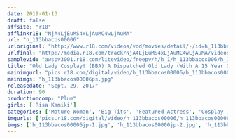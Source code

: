 ```yaml
---
date: 2019-01-13
draft: false
affsite: "r18"
afflinkr18: "NjA4LjEuMS4xLjAuMC4wLjAuMA"
url: "h_113bbacos00006"
urloriginal: "http://www.r18.com/videos/vod/movies/detail/-/id=h_113bbacos00006"
urlfinal: "http://media.r18.com/track/NjA4LjEuMS4xLjAuMC4wLjAuMA/videos/vod/movies/detail/-/id=h_113bbacos00006"
samplevid: "awspv3001.r18.com/litevideo/freepv/h/h_1/h_113bbacos006/h_113bbacos006_dmb_w.mp4"
title: "Old Lady Cosplay! (BBA) A Dispatched Old Lady (With A 15 Year Old High School Age Son) We Had This Old Mama Cosplay As Sa*lor M**n (Mr. Nakata) Risa Kamiki"
mainimgurl: "pics.r18.com/digital/video/h_113bbacos00006/h_113bbacos00006ps.jpg"
mainimgs: "h_113bbacos00006ps.jpg"
releasedate: "Sept. 29, 2017"
duration: 90
productioncomp: "Plum"
girls: ['Risa Kamiki']
categories: ['Mature Woman', 'Big Tits', 'Featured Actress', 'Cosplay', 'Creampie', 'Urination', 'Hi-Def', 'Sale (limited time)']
imgurls: ['pics.r18.com/digital/video/h_113bbacos00006/h_113bbacos00006jp-1.jpg', 'pics.r18.com/digital/video/h_113bbacos00006/h_113bbacos00006jp-2.jpg', 'pics.r18.com/digital/video/h_113bbacos00006/h_113bbacos00006jp-3.jpg', 'pics.r18.com/digital/video/h_113bbacos00006/h_113bbacos00006jp-4.jpg', 'pics.r18.com/digital/video/h_113bbacos00006/h_113bbacos00006jp-5.jpg', 'pics.r18.com/digital/video/h_113bbacos00006/h_113bbacos00006jp-6.jpg', 'pics.r18.com/digital/video/h_113bbacos00006/h_113bbacos00006jp-7.jpg', 'pics.r18.com/digital/video/h_113bbacos00006/h_113bbacos00006jp-8.jpg', 'pics.r18.com/digital/video/h_113bbacos00006/h_113bbacos00006jp-9.jpg', 'pics.r18.com/digital/video/h_113bbacos00006/h_113bbacos00006jp-10.jpg', 'pics.r18.com/digital/video/h_113bbacos00006/h_113bbacos00006jp-11.jpg', 'pics.r18.com/digital/video/h_113bbacos00006/h_113bbacos00006jp-12.jpg', 'pics.r18.com/digital/video/h_113bbacos00006/h_113bbacos00006jp-13.jpg', 'pics.r18.com/digital/video/h_113bbacos00006/h_113bbacos00006jp-14.jpg', 'pics.r18.com/digital/video/h_113bbacos00006/h_113bbacos00006jp-15.jpg', 'pics.r18.com/digital/video/h_113bbacos00006/h_113bbacos00006jp-16.jpg', 'pics.r18.com/digital/video/h_113bbacos00006/h_113bbacos00006jp-17.jpg', 'pics.r18.com/digital/video/h_113bbacos00006/h_113bbacos00006jp-18.jpg', 'pics.r18.com/digital/video/h_113bbacos00006/h_113bbacos00006jp-19.jpg', 'pics.r18.com/digital/video/h_113bbacos00006/h_113bbacos00006jp-20.jpg']
imgs: ['h_113bbacos00006jp-1.jpg', 'h_113bbacos00006jp-2.jpg', 'h_113bbacos00006jp-3.jpg', 'h_113bbacos00006jp-4.jpg', 'h_113bbacos00006jp-5.jpg', 'h_113bbacos00006jp-6.jpg', 'h_113bbacos00006jp-7.jpg', 'h_113bbacos00006jp-8.jpg', 'h_113bbacos00006jp-9.jpg', 'h_113bbacos00006jp-10.jpg', 'h_113bbacos00006jp-11.jpg', 'h_113bbacos00006jp-12.jpg', 'h_113bbacos00006jp-13.jpg', 'h_113bbacos00006jp-14.jpg', 'h_113bbacos00006jp-15.jpg', 'h_113bbacos00006jp-16.jpg', 'h_113bbacos00006jp-17.jpg', 'h_113bbacos00006jp-18.jpg', 'h_113bbacos00006jp-19.jpg', 'h_113bbacos00006jp-20.jpg']
---
```

